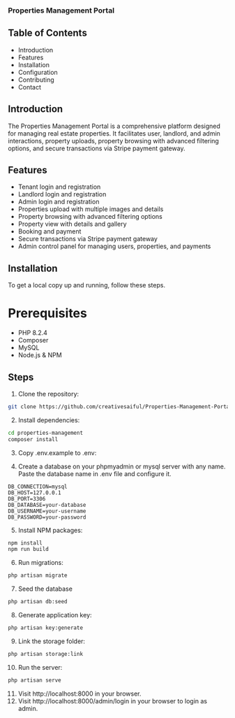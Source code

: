 

### Properties Management Portal
 
## Table of Contents
 - Introduction
 - Features
 - Installation
 - Configuration
 - Contributing
 - Contact


## Introduction

The Properties Management Portal is a comprehensive platform designed for managing real estate properties. It facilitates user, landlord, and admin interactions, property uploads, property browsing with advanced filtering options, and secure transactions via Stripe payment gateway.

## Features
 -  Tenant login and registration 
 -  Landlord login and registration
 -  Admin login and registration
 -  Properties upload with multiple images and details 
 -  Property browsing with advanced filtering options 
 -  Property view with details and gallery
 -  Booking and payment  
 -  Secure transactions via Stripe payment gateway 
 -  Admin control panel for managing users, properties, and payments

## Installation
To get a local copy up and running, follow these steps.

# Prerequisites
 - PHP 8.2.4
 - Composer
 - MySQL
 - Node.js & NPM

## Steps
1. Clone the repository:
```bash
git clone https://github.com/creativesaiful/Properties-Management-Portal.git
```
2. Install dependencies:
```bash
cd properties-management
composer install
```
3. Copy .env.example to .env:

4. Create a database on your phpmyadmin or mysql server with any name. Paste the database name in .env file and configure it. 
```
DB_CONNECTION=mysql
DB_HOST=127.0.0.1
DB_PORT=3306
DB_DATABASE=your-database
DB_USERNAME=your-username
DB_PASSWORD=your-password
```

5. Install NPM packages:

```bash
npm install 
npm run build
```

6. Run migrations:

```bash
php artisan migrate
```
7. Seed the database

```bash
php artisan db:seed
```
8. Generate application key:

```bash
php artisan key:generate
```
9. Link the storage folder:

```bash
php artisan storage:link
```


10. Run the server:

```bash
php artisan serve
```

11. Visit http://localhost:8000 in your browser.
12. Visit http://localhost:8000/admin/login in your browser to login as admin.



